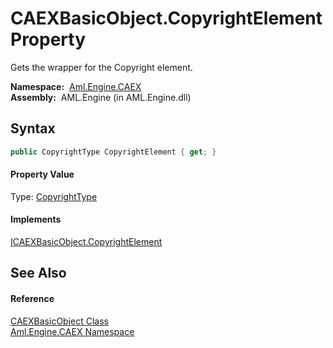 CAEXBasicObject.CopyrightElement Property
=========================================
Gets the wrapper for the Copyright element.

  **Namespace:**  [Aml.Engine.CAEX][1]  
  **Assembly:**  AML.Engine (in AML.Engine.dll)

Syntax
------

```csharp
public CopyrightType CopyrightElement { get; }
```

#### Property Value
Type: [CopyrightType][2]
#### Implements
[ICAEXBasicObject.CopyrightElement][3]  


See Also
--------

#### Reference
[CAEXBasicObject Class][4]  
[Aml.Engine.CAEX Namespace][1]  

[1]: ../README.md
[2]: ../CopyrightType/README.md
[3]: ../ICAEXBasicObject/CopyrightElement.md
[4]: README.md
[5]: https://www.automationml.org
[6]: ../../icons/logoShade.png